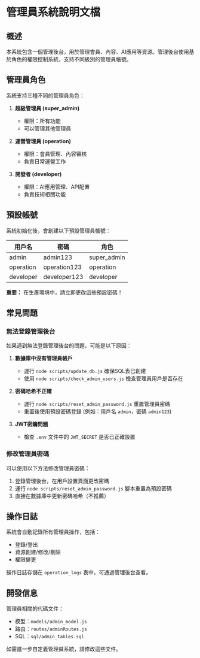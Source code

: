 # 管理員系統說明文檔

## 概述

本系統包含一個管理後台，用於管理會員、內容、AI應用等資源。管理後台使用基於角色的權限控制系統，支持不同級別的管理員帳號。

## 管理員角色

系統支持三種不同的管理員角色：

1. **超級管理員 (super_admin)**
   - 權限：所有功能
   - 可以管理其他管理員

2. **運營管理員 (operation)**
   - 權限：會員管理、內容審核
   - 負責日常運營工作

3. **開發者 (developer)**
   - 權限：AI應用管理、API配置
   - 負責技術相關功能

## 預設帳號

系統初始化後，會創建以下預設管理員帳號：

| 用戶名 | 密碼 | 角色 |
|-------|------|------|
| admin | admin123 | super_admin |
| operation | operation123 | operation |
| developer | developer123 | developer |

**重要：** 在生產環境中，請立即更改這些預設密碼！

## 常見問題

### 無法登錄管理後台

如果遇到無法登錄管理後台的問題，可能是以下原因：

1. **數據庫中沒有管理員帳戶**
   - 運行 `node scripts/update_db.js` 確保SQL表已創建
   - 使用 `node scripts/check_admin_users.js` 檢查管理員用戶是否存在

2. **密碼哈希不正確**
   - 運行 `node scripts/reset_admin_password.js` 重置管理員密碼
   - 重置後使用預設密碼登錄 (例如：用戶名 `admin`，密碼 `admin123`)

3. **JWT密鑰問題**
   - 檢查 `.env` 文件中的 `JWT_SECRET` 是否已正確設置

### 修改管理員密碼

可以使用以下方法修改管理員密碼：

1. 登錄管理後台，在用戶設置頁面更改密碼
2. 運行 `node scripts/reset_admin_password.js` 腳本重置為預設密碼
3. 直接在數據庫中更新密碼哈希（不推薦）

## 操作日誌

系統會自動記錄所有管理員操作，包括：

- 登錄/登出
- 資源創建/修改/刪除
- 權限變更

操作日誌存儲在 `operation_logs` 表中，可通過管理後台查看。

## 開發信息

管理員相關的代碼文件：

- 模型：`models/admin_model.js`
- 路由：`routes/adminRoutes.js`
- SQL：`sql/admin_tables.sql`

如需進一步自定義管理員系統，請修改這些文件。 